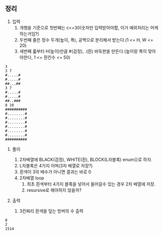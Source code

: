 ## 정리
1. 입력
    1. 개행을 기준으로 첫번째는 c<=30(숫자만 입력받아야함, 이거 예외처리는 어케하는거임?)
    1. 두번째 줄은 정수 두개(높이, 폭), 공백으로 분리해서 받는다.(1 <= H, W <= 20)
    1. 세번째 줇부터 H(높이)만큼 #(검정), .(흰) 바둑판을 만든다.(높이랑 폭이 맞아야한다, 1 <= 흰칸수 <= 50)
```
3
3 7
#.....#
#.....#
##...##
3 7
#.....#
#.....#
##..###
8 10
##########
#........#
#........#
#........#
#........#
#........#
#........#
##########

```

1. 풀이
    1. 2차배열에 BLACK(검정), WHITE(흰), BLOCK(L자블록) enum으로 하자.
    1. L자블록은 4가지 이며(3차 배열로 저장?)
    1. 흰색이 3의 배수가 아니면 결과는 바로 0
    1. 2차배열 loop
        1. 최초 흰색부터 4가지 블록을 넣어서 들어갈수 있는 경우 2차 배열에 저장.
        1. resursive로 해야하지 않을까?



1. 출력
    1. 3칸짜리 흰색을 덮는 방버의 수 출력
```
0
2
1514
```



